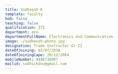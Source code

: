 ```yaml
---
title: Sudheesh K
template: faculty
hod: false
teaching: false
qualification: ITI
department: ece
departmentFullName: Electronics and Communication
image: ./sudheesh-photo.jpg
designation: Trade Instructor Gr-II
dateOfJoining: 03/07/2010
dateOfJoiningCape: 20/12/2004
mobileNumber: 9446738967
mailid: sudhickdvu@gmail.com
---
```

